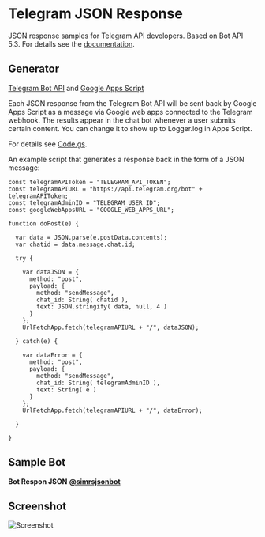 # Telegram JSON Response

JSON response samples for Telegram API developers. Based on Bot API 5.3. For details see the [documentation](https://core.telegram.org/bots/api).

## Generator

[Telegram Bot API](https://core.telegram.org/bots/api) and [Google Apps Script](https://developers.google.com/apps-script)

Each JSON response from the Telegram Bot API will be sent back by Google Apps Script as a message via Google web apps connected to the Telegram webhook. The results appear in the chat bot whenever a user submits certain content. You can change it to show up to Logger.log in Apps Script.

For details see [Code.gs](https://github.com/silikidi/Telegram-JSON-Response/blob/a92c9f8e034359e16fa81cf2c52d952fa561907b/Code.gs).

An example script that generates a response back in the form of a JSON message:

```
const telegramAPIToken = "TELEGRAM_API_TOKEN";
const telegramAPIURL = "https://api.telegram.org/bot" + telegramAPIToken;
const telegramAdminID = "TELEGRAM_USER_ID";
const googleWebAppsURL = "GOOGLE_WEB_APPS_URL";

function doPost(e) {
  
  var data = JSON.parse(e.postData.contents);
  var chatid = data.message.chat.id;
  
  try {
    
    var dataJSON = {
      method: "post",
      payload: {
        method: "sendMessage",
        chat_id: String( chatid ),
        text: JSON.stringify( data, null, 4 )
      }
    };
    UrlFetchApp.fetch(telegramAPIURL + "/", dataJSON);
      
  } catch(e) {
    
    var dataError = {
      method: "post",
      payload: {
        method: "sendMessage",
        chat_id: String( telegramAdminID ),
        text: String( e )
      }
    };
    UrlFetchApp.fetch(telegramAPIURL + "/", dataError);
    
  }
  
}

```

## Sample Bot

**Bot Respon JSON** [**@simrsjsonbot**](https://t.me/simrsjsonbot)

## Screenshot

![Screenshot](https://blogger.googleusercontent.com/img/a/AVvXsEjqR5r9uI5VdozdnIqz6HaYPRBkWQFBkpTyfXmAWQ-ptDbFliRBZF66Wt7FIz6IkfPSois7pxC7rYJSLGTEMYAwSPDwyx7TnxupHGgYw_fQV6vJTI8NLkPpw0oMu0NkCZhlQmcQh3WWORgIFxfg39kf7F0MXivGtvsdST1wl1OrfToSIiZoqhou7tZatQ=s0)
